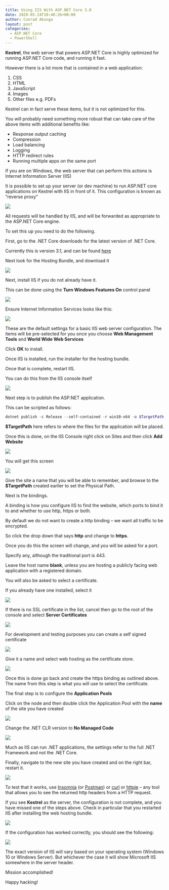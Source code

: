 ```yaml
---
title: Using IIS With ASP.NET Core 3.0
date: 2020-05-24T10:40:26+00:00
author: Conrad Akunga
layout: post
categories:
  - ASP.NET Core
  - PowerShell
---
```

**Kestrel**, the web server that powers ASP.NET Core is highly optimized for running ASP.NET Core code, and running it fast.

However there is a lot more that is contained in a web application:

  1. CSS
  2. HTML
  3. JavaScript
  4. Images
  5. Other files e.g. PDFs

Kestrel can in fact serve these items, but it is not optimized for this.

You will probably need something more robust that can take care of the above items with additional benefits like:

  * Response output caching
  * Compression
  * Load balancing
  * Logging
  * HTTP redirect rules
  * Running multiple apps on the same port

If you are on Windows, the web server that can perform this actions is Internet Information Server (IIS)

It is possible to set up your server (or dev machine) to run ASP.NET core applications on Kestrel with IIS in front of it. This configuration is known as “reverse proxy”

![](../images/2020/05/ReverseProxy.png)


All requests will be handled by IIS, and will be forwarded as appropriate to the ASP.NET Core engine.

To set this up you need to do the following.

First, go to the .NET Core downloads for the latest version of .NET Core.

Currently this is version 3.1, and can be found [here](https://dotnet.microsoft.com/download/dotnet-core/3.1)


Next look for the Hosting Bundle, and download it

![](../images/2020/05/HostingBundle.png)

Next, install IIS if you do not already have it.

This can be done using the **Turn Windows Features On** control panel

![](../images/2020/05/TurnFeaturesOn.png)

Ensure Internet Information Services looks like this:

![](../images/2020/05/IISConfig.png)

These are the default settings for a basic IIS web server configuration. The items will be pre-selected for you once you choose **Web Management Tools** and **World Wide Web Services**

Click **OK** to install.

Once IIS is installed, run the installer for the hosting bundle.

Once that is complete, restart IIS.

You can do this from the IIS console itself

![](../images/2020/05/RestartIIS.png)

Next step is to publish the ASP.NET application.

This can be scripted as follows:

```powershell
dotnet publish -c Release --self-contained -r win10-x64 -o $TargetPath
```

**$TargetPath** here refers to where the files for the application will be placed.

Once this is done, on the IIS Console right click on Sites and then click **Add Website**

![](../images/2020/05/AddWebsiteMenu.png)

You will get this screen

![](../images/2020/05/AddWebsite.png)

Give the site a name that you will be able to remember, and browse to the **$TargetPath** created earlier to set the Physical Path.

Next is the bindings.

A binding is how you configure IIS to find the website, which ports to bind it to and whether to use http, https or both.

By default we do not want to create a http binding – we want all traffic to be encrypted.

So click the drop down that says **http** and change to **https**.

Once you do this the screen will change, and you will be asked for a port.

Specify any, although the traditional port is 443.

Leave the host name **blank**, unless you are hosting a publicly facing web application with a registered domain.

You will also be asked to select a certificate.

If you already have one installed, select it

![](../images/2020/05/Bindings.png)

If there is no SSL certificate in the list, cancel then go to the root of the console and select **Server Certificates**

![](../images/2020/05/ServerCertificates.png)

For development and testing purposes you can create a self signed certificate

![](../images/2020/05/SelfSignedCertificate.png)

Give it a name and select web hosting as the certificate store.

![](../images/2020/05/WebHosting.png)

Once this is done go back and create the https binding as outlined above. The name from this step is what you will use to select the certificate.

The final step is to configure the **Application Pools**

Click on the node and then double click the Application Pool with the **name** of the site you have created

![](../images/2020/05/ApplicationPools.png)

Change the .NET CLR version to **No Managed Code**

![](../images/2020/05/NoManagedCode.png)

Much as IIS can run .NET applications, the settings refer to the full .NET Framework and not the .NET Core. 

Finally, navigate to the new site you have created and on the right bar, restart it.

![](../images/2020/05/Restart.png)

To test that it works, use [Insomnia](https://insomnia.rest/) (or [Postman](https://www.postman.com/)) or [curl](https://curl.haxx.se/) or [httpie](https://httpie.org/) – any tool that allows you to see the returned http headers from a HTTP request.

If you see **Kestrel** as the server, the configuration is not complete, and you have missed one of the steps above. Check in particular that you restarted IIS after installing the web hosting bundle.

![](../images/2020/05/Kestrel.png)

If the configuration has worked correctly, you should see the following:

![](../images/2020/05/IIS.png)

The exact version of IIS will vary based on your operating system (Windows 10 or Windows Server). But whichever the case it will show Microsoft IIS somewhere in the server header.

Mission accomplished!

Happy hacking!